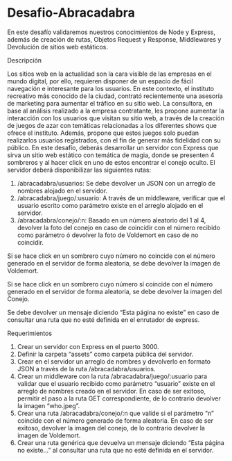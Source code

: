 # Desafio-Abracadabra

En este desafío validaremos nuestros conocimientos de Node y Express, además de creación
de rutas, Objetos Request y Response, Middlewares y Devolución de sitios web estáticos.

Descripción

Los sitios web en la actualidad son la cara visible de las empresas en el mundo digital, por
ello, requieren disponer de un espacio de fácil navegación e interesante para los usuarios.
En este contexto, el instituto recreativo más conocido de la ciudad, contrató recientemente
una asesoría de marketing para aumentar el tráfico en su sitio web. La consultora, en base al
análisis realizado a la empresa contratante, les propone aumentar la interacción con los
usuarios que visitan su sitio web, a través de la creación de juegos de azar con temáticas
relacionadas a los diferentes shows que ofrece el instituto. Además, propone que estos
juegos solo puedan realizarlos usuarios registrados, con el fin de generar más fidelidad con
su público.
En este desafío, deberás desarrollar un servidor con Express que sirva un sitio web estático
con temática de magia, donde se presenten 4 sombreros y al hacer click en uno de estos
encontrar el conejo oculto.
El servidor deberá disponibilizar las siguientes rutas:
1. /abracadabra/usuarios: Se debe devolver un JSON con un arreglo de nombres alojado
en el servidor.
2. /abracadabra/juego/:usuario: A través de un middleware, verificar que el usuario
escrito como parámetro existe en el arreglo alojado en el servidor.
3. /abracadabra/conejo/:n: Basado en un número aleatorio del 1 al 4, devolver la foto del
conejo en caso de coincidir con el número recibido como parámetro ó devolver la foto
de Voldemort en caso de no coincidir. 

Si se hace click en un sombrero cuyo número no coincide con el número generado en el
servidor de forma aleatoria, se debe devolver la imagen de Voldemort.

Si se hace click en un sombrero cuyo número sí coincide con el número generado en el
servidor de forma aleatoria, se debe devolver la imagen del Conejo.

Se debe devolver un mensaje diciendo “Esta página no existe” en caso de consultar una ruta
que no esté definida en el enrutador de express.

Requerimientos
1. Crear un servidor con Express en el puerto 3000. 
2. Definir la carpeta “assets” como carpeta pública del servidor. 
3. Crear en el servidor un arreglo de nombres y devolverlo en formato JSON a través de
la ruta /abracadabra/usuarios. 
4. Crear un middleware con la ruta /abracadabra/juego/:usuario para validar que el
usuario recibido como parámetro “usuario” existe en el arreglo de nombres creado en
el servidor. En caso de ser exitoso, permitir el paso a la ruta GET correspondiente, de lo contrario
devolver la imagen “who.jpeg”. 
5. Crear una ruta /abracadabra/conejo/:n que valide si el parámetro “n” coincide con el
número generado de forma aleatoria.
En caso de ser exitoso, devolver la imagen del conejo, de lo contrario devolver la
imagen de Voldemort. 
6. Crear una ruta genérica que devuelva un mensaje diciendo “Esta página no existe...” al
consultar una ruta que no esté definida en el servidor. 
